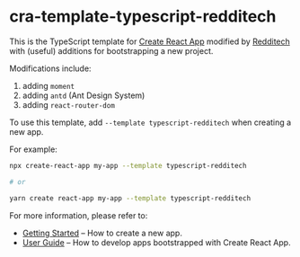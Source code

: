 # cra-template-typescript-redditech

This is the TypeScript template for [Create React App](https://github.com/facebook/create-react-app) modified by [Redditech](https://redditech.blog) with (useful) additions for bootstrapping a new project.

Modifications include:

1. adding `moment`
2. adding `antd` (Ant Design System)
3. adding `react-router-dom`

To use this template, add `--template typescript-redditech` when creating a new app.

For example:

```sh
npx create-react-app my-app --template typescript-redditech

# or

yarn create react-app my-app --template typescript-redditech
```

For more information, please refer to:

- [Getting Started](https://create-react-app.dev/docs/getting-started) – How to create a new app.
- [User Guide](https://create-react-app.dev) – How to develop apps bootstrapped with Create React App.
